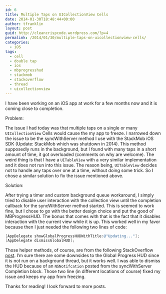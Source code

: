 ```yaml
---
id: 6
title: Multiple Taps on UICollectionView Cells
date: 2014-01-30T18:48:44+00:00
author: tfranklin
layout: post
guid: http://cleancrispcode.wordpress.com/?p=4
permalink: /2014/01/30/multiple-taps-on-uicollectionview-cells/
categories:
  - iOS
tags:
  - cell
  - double tap
  - ios
  - mbprogresshud
  - stackmob
  - stackoverflow
  - thread
  - uicollectionview
---
```

I have been working on an iOS app at work for a few months now and it is coming close to completion.

Problem:

The issue I had today was that multiple taps on a single or many `UICollectionView` Cells would cause the my app to freeze. I narrowed down the issue to be the syncWithServer method I use with the StackMob iOS SDK (Update: StackMob which was shutdown in 2014). This method supposedly runs in the background, but I found with many taps in a short amount of time, it got overloaded (comments on why are welcome). The weird thing is that I have a `UITableView` with a very similar implementation and it does not run into this issue. The reason being, `UITableView` decides not to handle any taps over one at a time, without doing some trick. So I chose a similar solution to fix the issue mentioned above.

Solution:

After trying a timer and custom background queue workaround, I simply tried to disable user interaction with the collection view until the completion callback for the syncWithServer method started. This is seemed to work fine, but I chose to go with the better design choice and put the good ol&#8217; MBProgressHUD. The bonus that comes with that is the fact that it disables interaction with the current view while it is up. This worked well in my favor because then I just needed the following two lines of code:

```objective-c
[AppDelegate showGlobalProgressHUDWithTitle:@"Updating..."];
[AppDelegate dismissGlobalHUD];
```

Those helper methods, of course, are from the following StackOverflow <a href="http://stackoverflow.com/questions/12033080/use-of-mbprogresshud-globally-make-it-singleton" target="_blank">post</a>. I&#8217;m sure there are some downsides to the Global Progress HUD since it is not run on a background thread, but it works well. I was able to dismiss the HUD because of an `NSNotifcation` posted from the syncWithServer Completion block. Those two line (in different locations of course) fixed my issue and keeps my app from freezing.

Thanks for reading! I look forward to more posts.

<!-- AdSense Now! Lite: PreFiltered - NoAds [ WP is not in the loop. ] -->